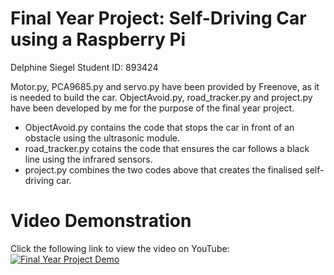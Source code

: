 # Final Year Project: Self-Driving Car using a Raspberry Pi
  Delphine Siegel 
   Student ID: 893424
  
  Motor.py, PCA9685.py and servo.py have been provided by Freenove, as it is needed to build the car. 
  ObjectAvoid.py, road_tracker.py and project.py have been developed by me for the purpose of the final year project.
  
  - ObjectAvoid.py contains the code that stops the car in front of an obstacle using the ultrasonic module.
  - road_tracker.py cotains the code that ensures the car follows a black line using the infrared sensors.
  - project.py combines the two codes above that creates the finalised self-driving car.

# Video Demonstration
Click the following link to view the video on YouTube: 
[![Final Year Project Demo](https://youtu.be/58j5fUcpgM8/0.jpg)](https://youtu.be/58j5fUcpgM8)
